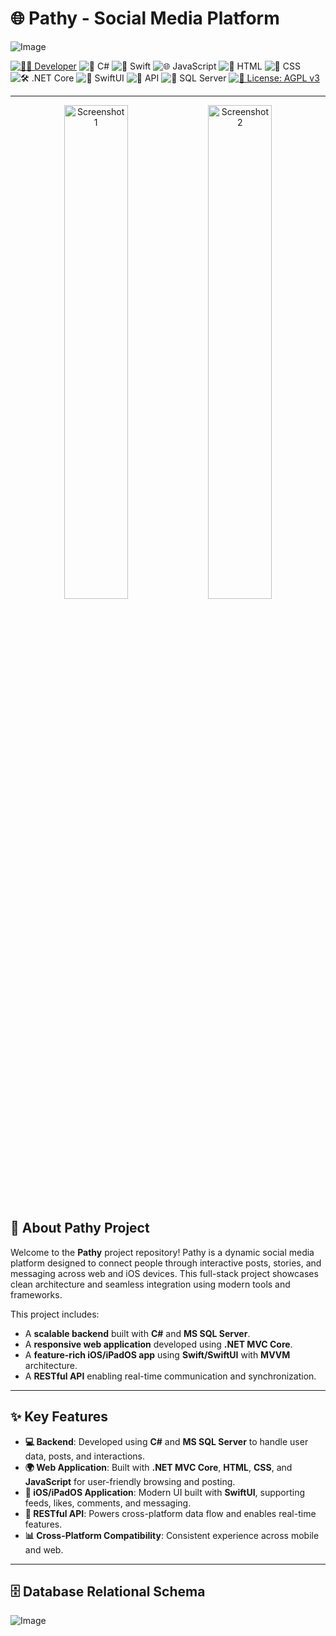 # 🌐 Pathy - Social Media Platform

![Image](https://github.com/user-attachments/assets/16404fc4-6908-4212-8e67-0e5c345498e9)

[![👨‍💻 Developer](https://img.shields.io/badge/Developer-Basilabt-crimson)](https://github.com/Basilabt)
![🚀 C#](https://img.shields.io/badge/language-C%23-blue)
![🍊 Swift](https://img.shields.io/badge/language-Swift-orange)
![🌐 JavaScript](https://img.shields.io/badge/language-JavaScript-yellow)
![📄 HTML](https://img.shields.io/badge/language-HTML-red)
![🎨 CSS](https://img.shields.io/badge/language-CSS-blueviolet)
![🛠️ .NET Core](https://img.shields.io/badge/framework-.NET%20Core-blueviolet)
![📱 SwiftUI](https://img.shields.io/badge/framework-SwiftUI-teal)
![🔗 API](https://img.shields.io/badge/API-RESTful%20API-green)
![💾 SQL Server](https://img.shields.io/badge/backend-SQL%20Server-darkgreen)
[![📜 License: AGPL v3](https://img.shields.io/badge/license-AGPL%20v3-lightgrey)](https://www.gnu.org/licenses/agpl-3.0)

---

<p align="center">
  <img src="![Image](https://github.com/user-attachments/assets/3b8c45d8-d2cd-4182-8ec8-97bbb00e27c6)" alt="Screenshot 1" width="45%" />
  <img src="https://github.com/user-attachments/assets/photo2.png" alt="Screenshot 2" width="45%" />
</p>

## 📖 About Pathy Project

Welcome to the **Pathy** project repository! Pathy is a dynamic social media platform designed to connect people through interactive posts, stories, and messaging across web and iOS devices. This full-stack project showcases clean architecture and seamless integration using modern tools and frameworks.

This project includes:
- A **scalable backend** built with **C#** and **MS SQL Server**.
- A **responsive web application** developed using **.NET MVC Core**.
- A **feature-rich iOS/iPadOS app** using **Swift/SwiftUI** with **MVVM** architecture.
- A **RESTful API** enabling real-time communication and synchronization.


---

## ✨ Key Features

- **💻 Backend**: Developed using **C#** and **MS SQL Server** to handle user data, posts, and interactions.
- **🌍 Web Application**: Built with **.NET MVC Core**, **HTML**, **CSS**, and **JavaScript** for user-friendly browsing and posting.
- **📱 iOS/iPadOS Application**: Modern UI built with **SwiftUI**, supporting feeds, likes, comments, and messaging.
- **🔗 RESTful API**: Powers cross-platform data flow and enables real-time features.
- **📊 Cross-Platform Compatibility**: Consistent experience across mobile and web.

---

## 🗄️ Database Relational Schema
![Image](https://github.com/user-attachments/assets/e69b5800-8278-4e49-972d-ce30db018bfb)
